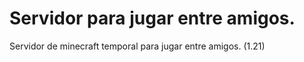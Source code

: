 # Servidor para jugar entre amigos.


Servidor de minecraft temporal para jugar entre amigos. (1.21)
